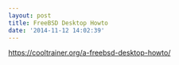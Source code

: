 ```yaml
---
layout: post
title: FreeBSD Desktop Howto
date: '2014-11-12 14:02:39'
---
```


https://cooltrainer.org/a-freebsd-desktop-howto/